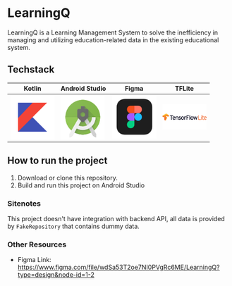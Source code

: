 # LearningQ
LearningQ is a Learning Management System to solve the inefficiency in managing and utilizing education-related data in the existing educational system.

## Techstack
| Kotlin | Android Studio | Figma | TFLite |
| --- | --- | --- | --- |
| <a href="https://kotlinlang.org/"><img width="100" src="https://github.com/CH2-PS162/.github/raw/master/assets/kotlin.png" /></a> | <a href="https://www.postgresql.org"><img width="100" src="https://github.com/CH2-PS162/.github/raw/master/assets/android_studio.png" /></a> | <a href="https://jwt.io"><img width="100" src="https://github.com/CH2-PS162/.github/raw/master/assets/figma.png" /></a> | <a href="https://jwt.io"><img width="100" src="https://github.com/CH2-PS162/.github/raw/master/assets/tensorflow_lite.png" /></a>  | 

## How to run the project
1. Download or clone this repository.
2. Build and run this project on Android Studio

### Sitenotes
This project doesn't have integration with backend API, all data is provided by `FakeRepository` that contains dummy data.

### Other Resources
- Figma Link: https://www.figma.com/file/wdSa53T2oe7NI0PVgRc6ME/LearningQ?type=design&node-id=1-2
